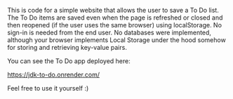 This is code for a simple website that allows the user to save a To Do list. The To Do items are saved even when the page is refreshed or closed and then reopened (if the user uses the same browser) using localStorage. No sign-in is needed from the end user. No databases were implemented, although your browser implements Local Storage under the hood somehow for storing and retrieving key-value pairs.

You can see the To Do app deployed here:

https://jdk-to-do.onrender.com/

Feel free to use it yourself :)